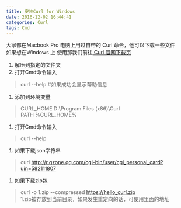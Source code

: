 ```yaml
---
title: 安装Curl for Windows  
date: 2016-12-02 16:44:41  
categories: Curl  
tags: Cmd  
---
```


大家都在Macbook Pro 电脑上用过自带的 Curl 命令，他可以下载一些文件  
如果想在Windows 上 使用那我们前往[ Curl 官网下载页](https://curl.haxx.se/download.html)

1. 解压到指定的文件夹  
1. 打开Cmd命令输入    
> curl --help  #如果成功会显示帮助信息
1. 添加到环境变量  
> CURL_HOME D:\Program Files (x86)\Curl  
> PATH %CURL_HOME%  
1. 打开Cmd命令输入  
> curl --help  
1. 如果下载json字符串  
> curl http://r.qzone.qq.com/cgi-bin/user/cgi_personal_card?uin=582111807  
1. 如果下载zip包  
> curl -o 1.zip --compressed https://hello_curl.zip   
> 1.zip被存放到当前目录，如果发生重定向的话，可使用里面的地址  